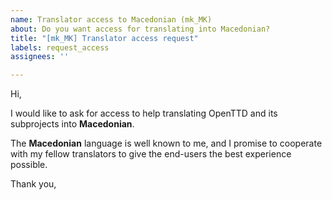 ```yaml
---
name: Translator access to Macedonian (mk_MK)
about: Do you want access for translating into Macedonian?
title: "[mk_MK] Translator access request"
labels: request_access
assignees: ''

---
```


<!-- translator: mk_MK -->
<!-- Please do not edit the header of this template. -->

Hi,

I would like to ask for access to help translating OpenTTD and its subprojects into **Macedonian**.

The **Macedonian** language is well known to me, and I promise to cooperate with my fellow translators to give the end-users the best experience possible.

<!-- Please do not edit the above message. Do feel free to add a personal note after this line. -->

Thank you,
